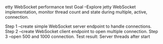 etty WebSocket performance test
Goal –Explore jetty WebSocket implementation, monitor thread count and state during multiple, active, connection.

Step 1 –create simple WebSocket server endpoint to handle connections.
Step 2 –create WebSocket client endpoint to open multiple connection.
Step 3 –open 500 and 1000 connection.
Test result:
Server threads after start


